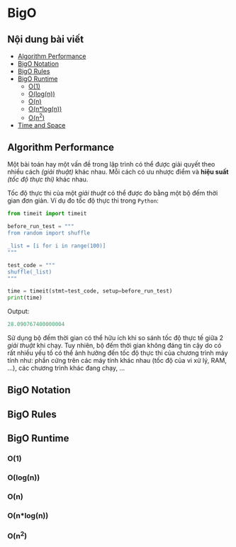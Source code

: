 # BigO

## Nội dung bài viết

-   [Algorithm Performance](#algorithm-performance)
-   [BigO Notation](#bigo-notation)
-   [BigO Rules](#bigo-rules)
-   [BigO Runtime](#bigo-runtime)
    -   [O(1)](#o1)
    -   [O(log(n))](#ologn)
    -   [O(n)](#on)
    -   [O(n\*log(n))](#onlogn)
    -   [O(n<sup>2</sup>)](#on2)
-   [Time and Space](#time-and-space)

## Algorithm Performance

Một bài toán hay một vấn đề trong lập trình có thể được giải quyết theo nhiều cách _(giải thuật)_ khác nhau. Mỗi cách có ưu nhược điểm và **hiệu suất** _(tốc độ thực thi)_ khác nhau.

Tốc độ thực thi của một _giải thuật_ có thể được đo bằng một bộ đếm thời gian đơn giản. Ví dụ đo tốc độ thực thi trong `Python`:

```python
from timeit import timeit

before_run_test = """
from random import shuffle

_list = [i for i in range(100)]
"""

test_code = """
shuffle(_list)
"""

time = timeit(stmt=test_code, setup=before_run_test)
print(time)
```

Output:

```python
28.090767400000004
```

Sử dụng bộ đếm thời gian có thể hữu ích khi so sánh tốc độ thực tế giữa 2 *giải thuật* khi chạy. Tuy nhiên, bộ đếm thời gian không đáng tin cậy do có rất nhiều yếu tố có thể ảnh hưởng đến tốc độ thực thi của chương trình máy tính như: phần cứng trên các máy tính khác nhau (tốc độ của vi xử lý, RAM, ...), các chương trình khác đang chạy, ...

## BigO Notation

## BigO Rules

## BigO Runtime

### O(1)

### O(log(n))

### O(n)

### O(n\*log(n))

### O(n<sup>2</sup>)
